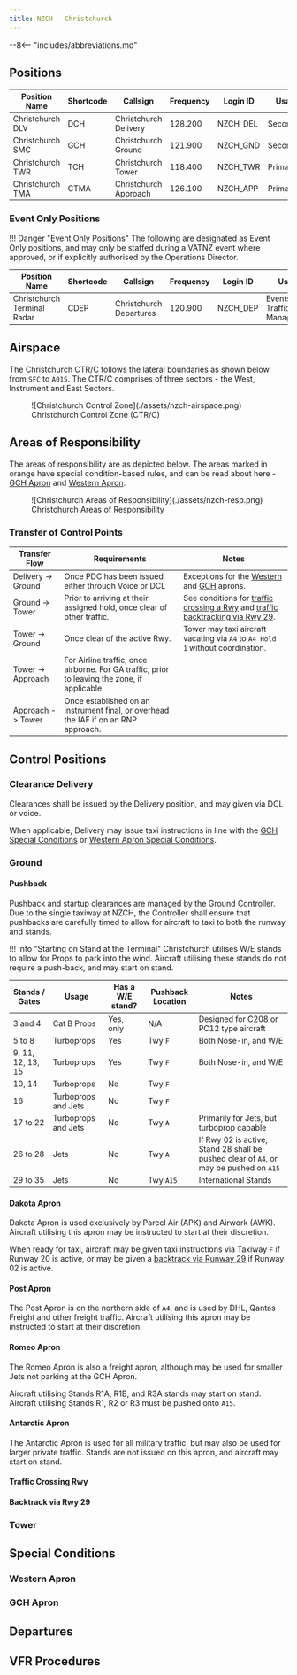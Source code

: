 ```yaml
---
title: NZCH - Christchurch
---
```


--8<-- "includes/abbreviations.md"

## Positions

| Position Name    | Shortcode | Callsign              | Frequency | Login ID | Usage     |
| ---------------- | --------- | --------------------- | --------- | -------- | --------- |
| Christchurch DLV | DCH       | Christchurch Delivery | 128.200   | NZCH_DEL | Secondary |
| Christchurch SMC | GCH       | Christchurch Ground   | 121.900   | NZCH_GND | Secondary |
| Christchurch TWR | TCH       | Christchurch Tower    | 118.400   | NZCH_TWR | Primary   |
| Christchurch TMA | CTMA      | Christchurch Approach | 126.100   | NZCH_APP | Primary   |

### Event Only Positions

!!! Danger "Event Only Positions"
    The following are designated as Event Only positions, and may only be staffed during a VATNZ event where approved, or if explicitly authorised by the Operations Director.

| Position Name               | Shortcode | Callsign                | Frequency | Login ID | Usage                       |
| --------------------------- | --------- | ----------------------- | --------- | -------- | --------------------------- |
| Christchurch Terminal Radar | CDEP      | Christchurch Departures | 120.900   | NZCH_DEP | Events - Traffic Management |

## Airspace

The Christchurch CTR/C follows the lateral boundaries as shown below from `SFC` to `A015`. The CTR/C comprises of three sectors - the West, Instrument and East Sectors.

<figure markdown>
  ![Christchurch Control Zone](./assets/nzch-airspace.png)
  <figcaption>Christchurch Control Zone (CTR/C)</figcaption>
</figure>

## Areas of Responsibility

The areas of responsibility are as depicted below. The areas marked in orange have special condition-based rules, and can be read about here - [GCH Apron](#gch-apron) and [Western Apron](#aeroclub-apron).

<figure markdown>
  ![Christchurch Areas of Responsibility](./assets/nzch-resp.png)
  <figcaption>Christchurch Areas of Responsibility</figcaption>
</figure>

### Transfer of Control Points

| Transfer Flow      | Requirements                                                                                  | Notes                                                                                                                            |
| ------------------ | --------------------------------------------------------------------------------------------- | -------------------------------------------------------------------------------------------------------------------------------- |
| Delivery -> Ground | Once PDC has been issued either through Voice or DCL                                          | Exceptions for the [Western](#western-apron) and [GCH](#gch-apron) aprons.                                                       |
| Ground -> Tower    | Prior to arriving at their assigned hold, once clear of other traffic.                        | See conditions for [traffic crossing a Rwy](#traffic-crossing-rwy) and [traffic backtracking via Rwy 29](#backtrack-via-rwy-29). |
| Tower -> Ground    | Once clear of the active Rwy.                                                                 | Tower may taxi aircraft vacating via `A4` to `A4 Hold 1` without coordination.                                                   |
| Tower -> Approach  | For Airline traffic, once airborne. For GA traffic, prior to leaving the zone, if applicable. |                                                                                                                                  |
| Approach -> Tower  | Once established on an instrument final, or overhead the IAF if on an RNP approach.           |                                                                                                                                  |


## Control Positions

### Clearance Delivery

Clearances shall be issued by the Delivery position, and may given via DCL or voice.

When applicable, Delivery may issue taxi instructions in line with the [GCH Special Conditions](#gch-apron) or [Western Apron Special Conditions](#western-apron).

### Ground

#### Pushback

Pushback and startup clearances are managed by the Ground Controller. Due to the single taxiway at NZCH, the Controller shall ensure that pushbacks are carefully timed to allow for aircraft to taxi to both the runway and stands.

!!! info "Starting on Stand at the Terminal"
    Christchurch utilises W/E stands to allow for Props to park into the wind. Aircraft utilising these stands do not require a push-back, and may start on stand.

| Stands / Gates    | Usage               | Has a W/E stand? | Pushback Location | Notes                                                                                  |
| ----------------- | ------------------- | ---------------- | ----------------- | -------------------------------------------------------------------------------------- |
| 3 and 4           | Cat B Props         | Yes, only        | N/A               | Designed for C208 or PC12 type aircraft                                                |
| 5 to 8            | Turboprops          | Yes              | Twy `F`           | Both Nose-in, and W/E                                                                  |
| 9, 11, 12, 13, 15 | Turboprops          | Yes              | Twy `F`           | Both Nose-in, and W/E                                                                  |
| 10, 14            | Turboprops          | No               | Twy `F`           |                                                                                        |
| 16                | Turboprops and Jets | No               | Twy `F`           |                                                                                        |
| 17 to 22          | Turboprops and Jets | No               | Twy `A`           | Primarily for Jets, but turboprop capable                                              |
| 26 to 28          | Jets                | No               | Twy `A`           | If Rwy 02 is active, Stand 28 shall be pushed clear of `A4`, or may be pushed on `A15` |
| 29 to 35          | Jets                | No               | Twy `A15`         | International Stands                                                                   |

#### Dakota Apron

Dakota Apron is used exclusively by Parcel Air (APK) and Airwork (AWK). Aircraft utilising this apron may be instructed to start at their discretion.

When ready for taxi, aircraft may be given taxi instructions via Taxiway `F` if Runway 20 is active, or may be given a [backtrack via Runway 29](#backtrack-via-rwy-29) if Runway 02 is active.

#### Post Apron

The Post Apron is on the northern side of `A4`, and is used by DHL, Qantas Freight and other freight traffic. Aircraft utilising this apron may be instructed to start at their discretion.

#### Romeo Apron

The Romeo Apron is also a freight apron, although may be used for smaller Jets not parking at the GCH Apron. 

Aircraft utilising Stands R1A, R1B, and R3A stands may start on stand. Aircraft utilising Stands R1, R2 or R3 must be pushed onto `A15`.

#### Antarctic Apron

The Antarctic Apron is used for all military traffic, but may also be used for larger private traffic. Stands are not issued on this apron, and aircraft may start on stand.

#### Traffic Crossing Rwy

#### Backtrack via Rwy 29

### Tower

## Special Conditions

### Western Apron

### GCH Apron

## Departures

## VFR Procedures